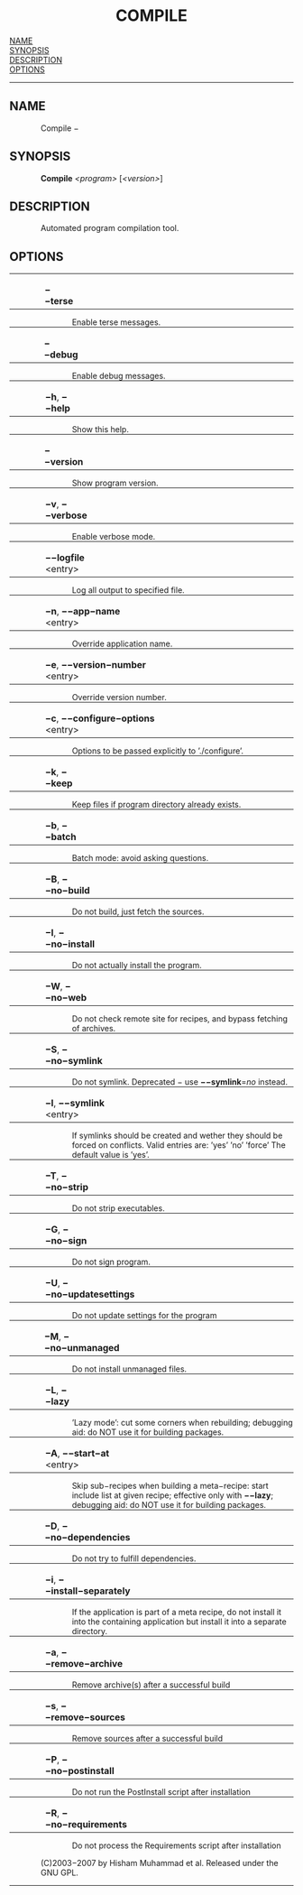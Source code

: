 <!-- Creator     : groff version 1.22.2 -->
<!-- CreationDate: Sat Mar 18 22:25:20 2017 -->
<!DOCTYPE html PUBLIC "-//W3C//DTD HTML 4.01 Transitional//EN"
"http://www.w3.org/TR/html4/loose.dtd">
<html>
<head>
<meta name="generator" content="groff -Thtml, see www.gnu.org">
<meta http-equiv="Content-Type" content="text/html; charset=US-ASCII">
<meta name="Content-Style" content="text/css">
<style type="text/css">
       p       { margin-top: 0; margin-bottom: 0; vertical-align: top }
       pre     { margin-top: 0; margin-bottom: 0; vertical-align: top }
       table   { margin-top: 0; margin-bottom: 0; vertical-align: top }
       h1      { text-align: center }
</style>
<title>COMPILE</title>

</head>
<body>

<h1 align="center">COMPILE</h1>

<a href="#NAME">NAME</a><br>
<a href="#SYNOPSIS">SYNOPSIS</a><br>
<a href="#DESCRIPTION">DESCRIPTION</a><br>
<a href="#OPTIONS">OPTIONS</a><br>

<hr>


<h2>NAME
<a name="NAME"></a>
</h2>


<p style="margin-left:11%; margin-top: 1em">Compile
&minus;</p>

<h2>SYNOPSIS
<a name="SYNOPSIS"></a>
</h2>


<p style="margin-left:11%; margin-top: 1em"><b>Compile</b>
<i>&lt;program&gt;</i> [<i>&lt;version&gt;</i>]</p>

<h2>DESCRIPTION
<a name="DESCRIPTION"></a>
</h2>


<p style="margin-left:11%; margin-top: 1em">Automated
program compilation tool.</p>

<h2>OPTIONS
<a name="OPTIONS"></a>
</h2>


<table width="100%" border="0" rules="none" frame="void"
       cellspacing="0" cellpadding="0">
<tr valign="top" align="left">
<td width="11%"></td>
<td width="11%">


<p style="margin-top: 1em"><b>&minus;&minus;terse</b></p></td>
<td width="78%">
</td></tr>
</table>

<p style="margin-left:22%; margin-top: 1em">Enable terse
messages.</p>

<table width="100%" border="0" rules="none" frame="void"
       cellspacing="0" cellpadding="0">
<tr valign="top" align="left">
<td width="11%"></td>
<td width="11%">


<p style="margin-top: 1em"><b>&minus;&minus;debug</b></p></td>
<td width="78%">
</td></tr>
</table>

<p style="margin-left:22%; margin-top: 1em">Enable debug
messages.</p>

<table width="100%" border="0" rules="none" frame="void"
       cellspacing="0" cellpadding="0">
<tr valign="top" align="left">
<td width="11%"></td>
<td width="15%">


<p style="margin-top: 1em"><b>&minus;h</b>,
<b>&minus;&minus;help</b></p> </td>
<td width="74%">
</td></tr>
</table>

<p style="margin-left:22%; margin-top: 1em">Show this
help.</p>

<table width="100%" border="0" rules="none" frame="void"
       cellspacing="0" cellpadding="0">
<tr valign="top" align="left">
<td width="11%"></td>
<td width="14%">



<p style="margin-top: 1em"><b>&minus;&minus;version</b></p> </td>
<td width="75%">
</td></tr>
</table>

<p style="margin-left:22%; margin-top: 1em">Show program
version.</p>

<table width="100%" border="0" rules="none" frame="void"
       cellspacing="0" cellpadding="0">
<tr valign="top" align="left">
<td width="11%"></td>
<td width="20%">


<p style="margin-top: 1em"><b>&minus;v</b>,
<b>&minus;&minus;verbose</b></p> </td>
<td width="69%">
</td></tr>
</table>

<p style="margin-left:22%; margin-top: 1em">Enable verbose
mode.</p>

<table width="100%" border="0" rules="none" frame="void"
       cellspacing="0" cellpadding="0">
<tr valign="top" align="left">
<td width="11%"></td>
<td width="26%">


<p style="margin-top: 1em"><b>&minus;&minus;logfile</b>
&lt;entry&gt;</p> </td>
<td width="63%">
</td></tr>
</table>

<p style="margin-left:22%; margin-top: 1em">Log all output
to specified file.</p>

<table width="100%" border="0" rules="none" frame="void"
       cellspacing="0" cellpadding="0">
<tr valign="top" align="left">
<td width="11%"></td>
<td width="34%">


<p style="margin-top: 1em"><b>&minus;n</b>,
<b>&minus;&minus;app&minus;name</b> &lt;entry&gt;</p></td>
<td width="55%">
</td></tr>
</table>

<p style="margin-left:22%; margin-top: 1em">Override
application name.</p>

<table width="100%" border="0" rules="none" frame="void"
       cellspacing="0" cellpadding="0">
<tr valign="top" align="left">
<td width="11%"></td>
<td width="43%">


<p style="margin-top: 1em"><b>&minus;e</b>,
<b>&minus;&minus;version&minus;number</b> &lt;entry&gt;</p></td>
<td width="46%">
</td></tr>
</table>

<p style="margin-left:22%; margin-top: 1em">Override
version number.</p>

<table width="100%" border="0" rules="none" frame="void"
       cellspacing="0" cellpadding="0">
<tr valign="top" align="left">
<td width="11%"></td>
<td width="47%">


<p style="margin-top: 1em"><b>&minus;c</b>,
<b>&minus;&minus;configure&minus;options</b>
&lt;entry&gt;</p> </td>
<td width="42%">
</td></tr>
</table>

<p style="margin-left:22%; margin-top: 1em">Options to be
passed explicitly to &rsquo;./configure&rsquo;.</p>

<table width="100%" border="0" rules="none" frame="void"
       cellspacing="0" cellpadding="0">
<tr valign="top" align="left">
<td width="11%"></td>
<td width="15%">


<p style="margin-top: 1em"><b>&minus;k</b>,
<b>&minus;&minus;keep</b></p> </td>
<td width="74%">
</td></tr>
</table>

<p style="margin-left:22%; margin-top: 1em">Keep files if
program directory already exists.</p>

<table width="100%" border="0" rules="none" frame="void"
       cellspacing="0" cellpadding="0">
<tr valign="top" align="left">
<td width="11%"></td>
<td width="17%">


<p style="margin-top: 1em"><b>&minus;b</b>,
<b>&minus;&minus;batch</b></p> </td>
<td width="72%">
</td></tr>
</table>

<p style="margin-left:22%; margin-top: 1em">Batch mode:
avoid asking questions.</p>

<table width="100%" border="0" rules="none" frame="void"
       cellspacing="0" cellpadding="0">
<tr valign="top" align="left">
<td width="11%"></td>
<td width="21%">


<p style="margin-top: 1em"><b>&minus;B</b>,
<b>&minus;&minus;no&minus;build</b></p> </td>
<td width="68%">
</td></tr>
</table>

<p style="margin-left:22%; margin-top: 1em">Do not build,
just fetch the sources.</p>

<table width="100%" border="0" rules="none" frame="void"
       cellspacing="0" cellpadding="0">
<tr valign="top" align="left">
<td width="11%"></td>
<td width="24%">


<p style="margin-top: 1em"><b>&minus;I</b>,
<b>&minus;&minus;no&minus;install</b></p> </td>
<td width="65%">
</td></tr>
</table>

<p style="margin-left:22%; margin-top: 1em">Do not actually
install the program.</p>

<table width="100%" border="0" rules="none" frame="void"
       cellspacing="0" cellpadding="0">
<tr valign="top" align="left">
<td width="11%"></td>
<td width="18%">


<p style="margin-top: 1em"><b>&minus;W</b>,
<b>&minus;&minus;no&minus;web</b></p> </td>
<td width="71%">
</td></tr>
</table>

<p style="margin-left:22%; margin-top: 1em">Do not check
remote site for recipes, and bypass fetching of
archives.</p>

<table width="100%" border="0" rules="none" frame="void"
       cellspacing="0" cellpadding="0">
<tr valign="top" align="left">
<td width="11%"></td>
<td width="24%">


<p style="margin-top: 1em"><b>&minus;S</b>,
<b>&minus;&minus;no&minus;symlink</b></p> </td>
<td width="65%">
</td></tr>
</table>

<p style="margin-left:22%; margin-top: 1em">Do not symlink.
Deprecated &minus; use
<b>&minus;&minus;symlink</b>=<i>no</i> instead.</p>

<table width="100%" border="0" rules="none" frame="void"
       cellspacing="0" cellpadding="0">
<tr valign="top" align="left">
<td width="11%"></td>
<td width="32%">


<p style="margin-top: 1em"><b>&minus;l</b>,
<b>&minus;&minus;symlink</b> &lt;entry&gt;</p></td>
<td width="57%">
</td></tr>
</table>

<p style="margin-left:22%; margin-top: 1em">If symlinks
should be created and wether they should be forced on
conflicts. Valid entries are: &rsquo;yes&rsquo;
&rsquo;no&rsquo; &rsquo;force&rsquo; The default value is
&rsquo;yes&rsquo;.</p>

<table width="100%" border="0" rules="none" frame="void"
       cellspacing="0" cellpadding="0">
<tr valign="top" align="left">
<td width="11%"></td>
<td width="21%">


<p style="margin-top: 1em"><b>&minus;T</b>,
<b>&minus;&minus;no&minus;strip</b></p> </td>
<td width="68%">
</td></tr>
</table>

<p style="margin-left:22%; margin-top: 1em">Do not strip
executables.</p>

<table width="100%" border="0" rules="none" frame="void"
       cellspacing="0" cellpadding="0">
<tr valign="top" align="left">
<td width="11%"></td>
<td width="20%">


<p style="margin-top: 1em"><b>&minus;G</b>,
<b>&minus;&minus;no&minus;sign</b></p> </td>
<td width="69%">
</td></tr>
</table>

<p style="margin-left:22%; margin-top: 1em">Do not sign
program.</p>

<table width="100%" border="0" rules="none" frame="void"
       cellspacing="0" cellpadding="0">
<tr valign="top" align="left">
<td width="11%"></td>
<td width="35%">


<p style="margin-top: 1em"><b>&minus;U</b>,
<b>&minus;&minus;no&minus;updatesettings</b></p> </td>
<td width="54%">
</td></tr>
</table>

<p style="margin-left:22%; margin-top: 1em">Do not update
settings for the program</p>

<table width="100%" border="0" rules="none" frame="void"
       cellspacing="0" cellpadding="0">
<tr valign="top" align="left">
<td width="11%"></td>
<td width="27%">


<p style="margin-top: 1em"><b>&minus;M</b>,
<b>&minus;&minus;no&minus;unmanaged</b></p> </td>
<td width="62%">
</td></tr>
</table>

<p style="margin-left:22%; margin-top: 1em">Do not install
unmanaged files.</p>

<table width="100%" border="0" rules="none" frame="void"
       cellspacing="0" cellpadding="0">
<tr valign="top" align="left">
<td width="11%"></td>
<td width="15%">


<p style="margin-top: 1em"><b>&minus;L</b>,
<b>&minus;&minus;lazy</b></p> </td>
<td width="74%">
</td></tr>
</table>

<p style="margin-left:22%; margin-top: 1em">&rsquo;Lazy
mode&rsquo;: cut some corners when rebuilding; debugging
aid: do NOT use it for building packages.</p>

<table width="100%" border="0" rules="none" frame="void"
       cellspacing="0" cellpadding="0">
<tr valign="top" align="left">
<td width="11%"></td>
<td width="34%">


<p style="margin-top: 1em"><b>&minus;A</b>,
<b>&minus;&minus;start&minus;at</b> &lt;entry&gt;</p></td>
<td width="55%">
</td></tr>
</table>

<p style="margin-left:22%; margin-top: 1em">Skip
sub&minus;recipes when building a meta&minus;recipe: start
include list at given recipe; effective only with
<b>&minus;&minus;lazy</b>; debugging aid: do NOT use it for
building packages.</p>

<table width="100%" border="0" rules="none" frame="void"
       cellspacing="0" cellpadding="0">
<tr valign="top" align="left">
<td width="11%"></td>
<td width="32%">


<p style="margin-top: 1em"><b>&minus;D</b>,
<b>&minus;&minus;no&minus;dependencies</b></p> </td>
<td width="57%">
</td></tr>
</table>

<p style="margin-left:22%; margin-top: 1em">Do not try to
fulfill dependencies.</p>

<table width="100%" border="0" rules="none" frame="void"
       cellspacing="0" cellpadding="0">
<tr valign="top" align="left">
<td width="11%"></td>
<td width="37%">


<p style="margin-top: 1em"><b>&minus;i</b>,
<b>&minus;&minus;install&minus;separately</b></p> </td>
<td width="52%">
</td></tr>
</table>

<p style="margin-left:22%; margin-top: 1em">If the
application is part of a meta recipe, do not install it into
the containing application but install it into a separate
directory.</p>

<table width="100%" border="0" rules="none" frame="void"
       cellspacing="0" cellpadding="0">
<tr valign="top" align="left">
<td width="11%"></td>
<td width="31%">


<p style="margin-top: 1em"><b>&minus;a</b>,
<b>&minus;&minus;remove&minus;archive</b></p> </td>
<td width="58%">
</td></tr>
</table>

<p style="margin-left:22%; margin-top: 1em">Remove
archive(s) after a successful build</p>

<table width="100%" border="0" rules="none" frame="void"
       cellspacing="0" cellpadding="0">
<tr valign="top" align="left">
<td width="11%"></td>
<td width="31%">


<p style="margin-top: 1em"><b>&minus;s</b>,
<b>&minus;&minus;remove&minus;sources</b></p> </td>
<td width="58%">
</td></tr>
</table>

<p style="margin-left:22%; margin-top: 1em">Remove sources
after a successful build</p>

<table width="100%" border="0" rules="none" frame="void"
       cellspacing="0" cellpadding="0">
<tr valign="top" align="left">
<td width="11%"></td>
<td width="31%">


<p style="margin-top: 1em"><b>&minus;P</b>,
<b>&minus;&minus;no&minus;postinstall</b></p> </td>
<td width="58%">
</td></tr>
</table>

<p style="margin-left:22%; margin-top: 1em">Do not run the
PostInstall script after installation</p>

<table width="100%" border="0" rules="none" frame="void"
       cellspacing="0" cellpadding="0">
<tr valign="top" align="left">
<td width="11%"></td>
<td width="32%">


<p style="margin-top: 1em"><b>&minus;R</b>,
<b>&minus;&minus;no&minus;requirements</b></p> </td>
<td width="57%">
</td></tr>
</table>

<p style="margin-left:22%; margin-top: 1em">Do not process
the Requirements script after installation</p>


<p style="margin-left:11%; margin-top: 1em">(C)2003&minus;2007
by Hisham Muhammad et al. Released under the GNU GPL.</p>
<hr>
</body>
</html>

